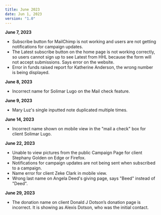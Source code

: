 ```yaml
---
title: June 2023
date: Jun 1, 2023
version: "1.0"
---
```

**June 7, 2023**
- Subscribe button for MailChimp is not working and users are not getting notifications for campaign updates. 
- The Latest subscribe button on the home page is not working correctly, so users cannot sign up to see Latest from HHL because the form will not accept submissions. Says error on the website. 
- Error in funds raised report for Katherine Anderson, the wrong number is being displayed.

**June 8, 2023**
- Incorrect name for Solimar Lugo on the Mail check feature.

**June 9, 2023**
- Mary Luz's single inputted note duplicated multiple times. 

**June 14, 2023**
- Incorrect name shown on mobile view in the "mail a check" box for client Solimar Lugo.

**June 22, 2023**
- Unable to view pictures from the public Campaign Page for client Stephany Golden on Edge or Firefox. 
- Notifications for campaign updates are not being sent when subscribed to a campaign.
- Name error for client Zeke Clark in mobile view.
- Wrong last name on Angela Deed's giving page, says "Beed" instead of "Deed".

**June 29, 2023**
- The donation name on client Donald J Dotson’s donation page is incorrect. It is showing as Alexis Dotson, who was the initial contact. 

